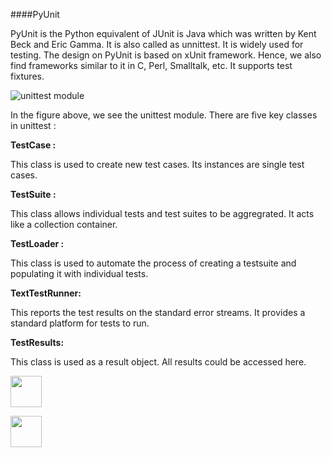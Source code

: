 
####PyUnit

PyUnit is the Python equivalent of JUnit is Java which was written by Kent Beck and Eric Gamma. It is also called as unnittest. It is widely used for testing. The design on PyUnit is based on xUnit framework. Hence, we also find frameworks similar to it in C, Perl, Smalltalk, etc. It supports test fixtures.



![unittest module](http://twimgs.com/ddj/images/article/2014/0114/PythonUnitTest1.gif)

In the figure above, we see the unittest module. There are five key classes in unittest :

<p><b>TestCase :</b></p>
This class is used to create new test cases. Its instances are single test cases.


<p><b>TestSuite :</b></p>
This class allows individual tests and test suites to be aggregrated. It acts like a collection container.


<p><b>TestLoader :</b></p>
This class is used to automate the process of creating a testsuite and populating it with individual tests.


<p><b>TextTestRunner:</b></p>
This reports the test results on the standard error streams. It provides a standard platform for tests to run.

<p><b>TestResults:</b></p>
This class is used as a result object. All results could be accessed here.

[<img src="https://cloud.githubusercontent.com/assets/14101008/10718970/e8253ecc-7b43-11e5-8fcb-af3acab64686.png" width="50" height="50"></img>](https://github.com/hariniiyer/CSCI-5828_Presentation2_Testing-Frameworks/blob/master/pythonframe.md)

[<img src="https://cloud.githubusercontent.com/assets/14101008/10718969/e5b6db32-7b43-11e5-886a-b848ca79f105.png" width="50" height="50"></img>](https://github.com/hariniiyer/CSCI-5828_Presentation2_Testing-Frameworks/blob/master/unittestcode.md)


